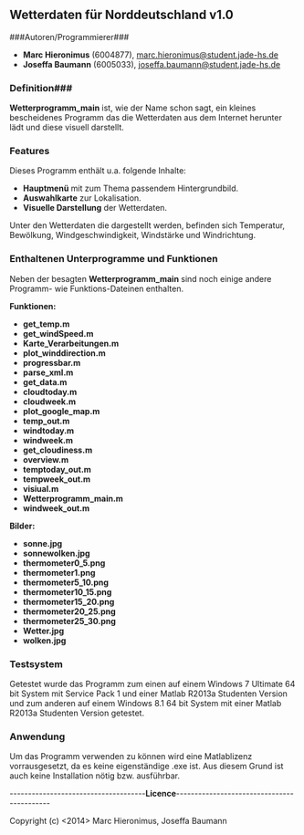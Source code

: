## Wetterdaten für Norddeutschland v1.0 ##

###Autoren/Programmierer###

- **Marc Hieronimus** (6004877), marc.hieronimus@student.jade-hs.de
- **Joseffa Baumann** (6005033), joseffa.baumann@student.jade-hs.de 

### Definition###

**Wetterprogramm_main** ist, wie der Name schon sagt, ein kleines bescheidenes Programm das die Wetterdaten aus dem Internet herunter lädt und diese visuell darstellt.

### Features ###


Dieses Programm enthält u.a. folgende Inhalte:

- **Hauptmenü** mit zum Thema passendem Hintergrundbild.
- **Auswahlkarte** zur Lokalisation.
- **Visuelle Darstellung** der Wetterdaten.

Unter den Wetterdaten die dargestellt werden, befinden sich Temperatur, Bewölkung, Windgeschwindigkeit, Windstärke und Windrichtung.


### Enthaltenen Unterprogramme und Funktionen ###

Neben der besagten **Wetterprogramm_main** sind noch einige andere Programm- wie Funktions-Dateinen enthalten.

**Funktionen:**

- **get_temp.m** 
- **get_windSpeed.m** 
- **Karte_Verarbeitungen.m**
- **plot_winddirection.m** 
- **progressbar.m**
- **parse_xml.m**
- **get_data.m**
- **cloudtoday.m**
- **cloudweek.m**
- **plot\_google\_map.m**
- **temp_out.m**
- **windtoday.m**
- **windweek.m**
- **get_cloudiness.m**
- **overview.m**
- **temptoday_out.m**
- **tempweek_out.m**
- **visiual.m**
- **Wetterprogramm_main.m**
- **windweek_out.m**

**Bilder:**

- **sonne.jpg**
- **sonnewolken.jpg**
- **thermometer0_5.png**
- **thermometer1.png**
- **thermometer5_10.png**
- **thermometer10_15.png**
- **thermometer15_20.png**
- **thermometer20_25.png**
- **thermometer25_30.png**
- **Wetter.jpg**
- **wolken.jpg**


### Testsystem ###

Getestet wurde das Programm zum einen auf einem Windows 7 Ultimate 64 bit System mit Service Pack 1 und einer Matlab R2013a Studenten Version und zum anderen auf einem Windows 8.1 64 bit System mit einer Matlab R2013a Studenten Version getestet.

### Anwendung ###

Um das Programm verwenden zu können wird eine Matlablizenz  vorrausgesetzt, da es keine eigenständige .exe ist. Aus diesem Grund ist auch keine Installation nötig bzw. ausführbar.

-------------------------------------**Licence**-------------------------------------------

 Copyright (c) <2014> Marc Hieronimus, Joseffa Baumann